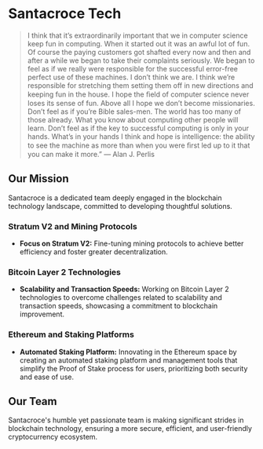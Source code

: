 # Santacroce Tech

> I think that it’s extraordinarily important that we in computer science keep fun in computing. When it started out it was an awful lot of fun. Of course the paying customers got shafted every now and then and after a while we began to take their complaints seriously. We began to feel as if we really were responsible for the successful error-free perfect use of these machines. I don’t think we are. I think we’re responsible for stretching them setting them off in new directions and keeping fun in the house. I hope the ﬁeld of computer science never loses its sense of fun. Above all I hope we don’t become missionaries. Don’t feel as if you’re Bible sales-men. The world has too many of those already. What you know about computing other people will learn. Don’t feel as if the key to successful computing is only in your hands. What’s in your hands I think and hope is intelligence: the ability to see the machine as more than when you were ﬁrst led up to it that you can make it more.” ― Alan J. Perlis

## Our Mission

Santacroce is a dedicated team deeply engaged in the blockchain technology landscape, committed to developing thoughtful solutions.

### Stratum V2 and Mining Protocols

- **Focus on Stratum V2:** Fine-tuning mining protocols to achieve better efficiency and foster greater decentralization.

### Bitcoin Layer 2 Technologies

- **Scalability and Transaction Speeds:** Working on Bitcoin Layer 2 technologies to overcome challenges related to scalability and transaction speeds, showcasing a commitment to blockchain improvement.

### Ethereum and Staking Platforms

- **Automated Staking Platform:** Innovating in the Ethereum space by creating an automated staking platform and management tools that simplify the Proof of Stake process for users, prioritizing both security and ease of use.

## Our Team

Santacroce's humble yet passionate team is making significant strides in blockchain technology, ensuring a more secure, efficient, and user-friendly cryptocurrency ecosystem.

